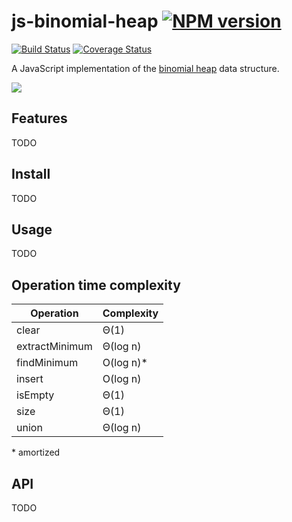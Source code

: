 # js-binomial-heap  [![NPM version](https://img.shields.io/npm/v/@tyriar/binomial-heap.svg?style=flat)](https://www.npmjs.org/package/@tyriar/binomial-heap)

[![Build Status](http://img.shields.io/travis/Tyriar/js-binomial-heap.svg?style=flat)](http://travis-ci.org/Tyriar/js-binomial-heap) [![Coverage Status](https://img.shields.io/coveralls/Tyriar/js-binomial-heap.svg?branch=master&service=github)](https://coveralls.io/github/Tyriar/js-binomial-heap?branch=master)

A JavaScript implementation of the [binomial heap](http://www.growingwiththeweb.com/2014/01/binomial-heap.html) data structure.

![](http://www.growingwiththeweb.com/images/2014/01/19/binomial-heap.svg)

## Features

TODO

## Install

TODO

## Usage

TODO

## Operation time complexity

| Operation      | Complexity |
| -------------- | ---------- |
| clear          | Θ(1)       |
| extractMinimum | Θ(log n)   |
| findMinimum    | O(log n)\* |
| insert         | O(log n)   |
| isEmpty        | Θ(1)       |
| size           | Θ(1)       |
| union          | Θ(log n)   |

\* amortized

## API

TODO
